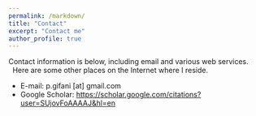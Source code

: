 ```yaml
---
permalink: /markdown/
title: "Contact"
excerpt: "Contact me"
author_profile: true
---
```

Contact information is below, including email and various web services.   Here are some other places on the Internet where I reside.

* E-mail: p.gifani [at] gmail.com
* Google Scholar: https://scholar.google.com/citations?user=SUjovFoAAAAJ&hl=en
